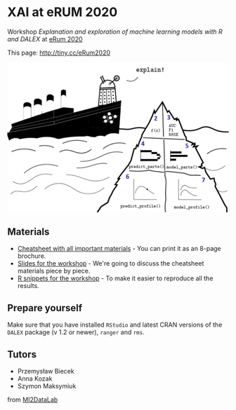 # XAI at eRUM 2020

Workshop *Explanation and exploration of machine learning models with R and DALEX* at [eRum 2020](https://2020.erum.io/) 

This page: http://tiny.cc/eRum2020

![toc.png](toc.png)

## Materials

* [Cheatsheet with all important materials](Cheatsheet.pdf) - You can print it as an 8-page brochure.
* [Slides for the workshop](Slides.pdf) - We're going to discuss the cheatsheet materials piece by piece.
* [R snippets for the workshop](Snippets.R) - To make it easier to reproduce all the results.

## Prepare yourself

Make sure that you have installed `RStudio` and latest CRAN versions of the `DALEX` package (v 1.2 or newer), `ranger` and `rms`.

## Tutors 

* Przemysław Biecek
* Anna Kozak
* Szymon Maksymiuk

from [MI2DataLab](https://mi2-warsaw.github.io/)
